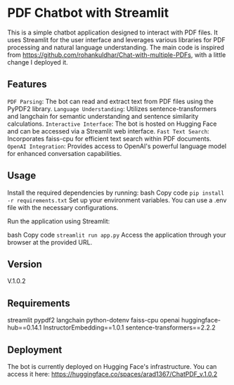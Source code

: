 # PDF Chatbot with Streamlit
This is a simple chatbot application designed to interact with PDF files. 
It uses Streamlit for the user interface and leverages various libraries for PDF processing and natural language understanding.
The main code is inspired from https://github.com/rohankuldhar/Chat-with-multiple-PDFs, with a little change I deployed it.

## Features
`PDF Parsing`: The bot can read and extract text from PDF files using the PyPDF2 library.
`Language Understanding`: Utilizes sentence-transformers and langchain for semantic understanding and sentence similarity calculations.
`Interactive Interface`: The bot is hosted on Hugging Face and can be accessed via a Streamlit web interface.
`Fast Text Search`: Incorporates faiss-cpu for efficient text search within PDF documents.
`OpenAI Integration`: Provides access to OpenAI's powerful language model for enhanced conversation capabilities.

## Usage
Install the required dependencies by running:
bash
Copy code
`pip install -r requirements.txt`
Set up your environment variables. You can use a .env file with the necessary configurations.

Run the application using Streamlit:

bash
Copy code
`streamlit run app.py`
Access the application through your browser at the provided URL.

## Version
V.1.0.2

## Requirements
streamlit
pypdf2
langchain
python-dotenv
faiss-cpu
openai
huggingface-hub==0.14.1
InstructorEmbedding==1.0.1
sentence-transformers==2.2.2

## Deployment
The bot is currently deployed on Hugging Face's infrastructure. You can access it here: https://huggingface.co/spaces/arad1367/ChatPDF_v.1.0.2
